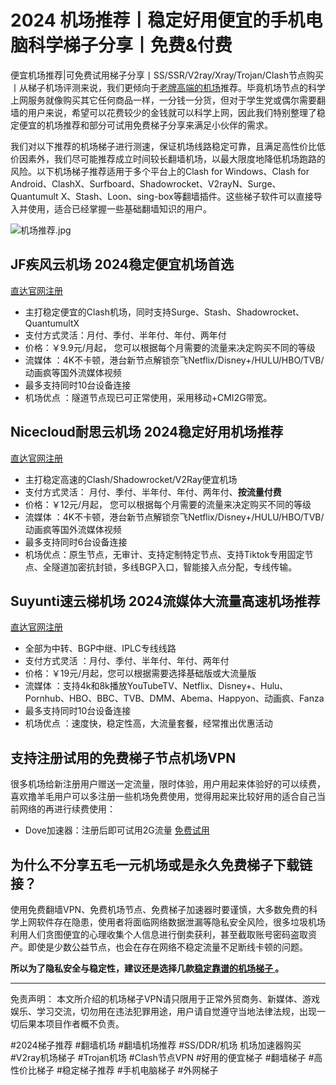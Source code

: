 # 2024 机场推荐丨稳定好用便宜的手机电脑科学梯子分享丨免费&付费
便宜机场推荐|可免费试用梯子分享丨SS/SSR/V2ray/Xray/Trojan/Clash节点购买丨从梯子机场评测来说，我们更倾向于[老牌高端的机场](https://studygolang.com/articles/36474)推荐。毕竟机场节点的科学上网服务就像购买其它任何商品一样，一分钱一分货，但对于学生党或偶尔需要翻墙的用户来说，希望可以花费较少的金钱就可以科学上网，因此我们特别整理了稳定便宜的机场推荐和部分可试用免费梯子分享来满足小伙伴的需求。

我们对以下推荐的机场梯子进行测速，保证机场线路稳定可靠，且满足高性价比低价因素外，我们尽可能推荐成立时间较长翻墙机场，以最大限度地降低机场跑路的风险。以下机场梯子推荐适用于多个平台上的Clash for Windows、Clash for Android、ClashX、Surfboard、Shadowrocket、V2rayN、Surge、Quantumult X、Stash、Loon、sing-box等翻墙插件。这些梯子软件可以直接导入并使用，适合已经掌握一些基础翻墙知识的用户。

![机场推荐.jpg](https://s2.loli.net/2024/01/25/Mh1IDX7cxB3Nrg5.jpg)

## JF疾风云机场 2024稳定便宜机场首选
[直达官网注册](https://go.51tz.cc/jfcloud)

* 主打稳定便宜的Clash机场，同时支持Surge、Stash、Shadowrocket、QuantumultX
* 支付方式灵活：月付、季付、半年付、年付、两年付
* 价格：￥9.9元/月起， 您可以根据每个月需要的流量来决定购买不同的等级
* 流媒体 ：4K不卡顿，港台新节点解锁奈飞Netflix/Disney+/HULU/HBO/TVB/动画疯等国外流媒体视频
* 最多支持同时10台设备连接
* 机场优点 ：隧道节点现已可正常使用，采用移动+CMI2G带宽。

## Nicecloud耐思云机场 2024稳定好用机场推荐
[直达官网注册](https://go.51tz.cc/nicecloud)

* 主打稳定高速的Clash/Shadowrocket/V2Ray便宜机场
* 支付方式灵活： 月付、季付、半年付、年付、两年付、**按流量付费**
* 价格：￥12元/月起， 您可以根据每个月需要的流量来决定购买不同的等级
* 流媒体 ：4K不卡顿，港台新节点解锁奈飞Netflix/Disney+/HULU/HBO/TVB/动画疯等国外流媒体视频
* 最多支持同时6台设备连接
* 机场优点：原生节点，无审计、支持定制特定节点、支持Tiktok专用固定节点、全隧道加密抗封锁，多线BGP入口，智能接入点分配，专线传输。

## Suyunti速云梯机场 2024流媒体大流量高速机场推荐
[直达官网注册](https://go.51tz.cc/sycloud)

* 全部为中转、BGP中继、IPLC专线线路
* 支付方式灵活 ：月付、季付、半年付、年付、两年付
* 价格：￥19元/月起，您可以根据需要选择基础版或大流量版
* 流媒体 ：支持4k和8k播放YouTubeTV、Netflix、Disney+、Hulu、Pornhub、HBO、BBC、TVB、DMM、Abema、Happyon、动画疯、Fanza
* 最多支持同时10台设备连接
* 机场优点 ：速度快，稳定性高，大流量套餐，经常推出优惠活动

## 支持注册试用的免费梯子节点机场VPN
很多机场给新注册用户赠送一定流量，限时体验，用户用起来体验好的可以续费，喜欢撸羊毛用户可以多注册一些机场免费使用，觉得用起来比较好用的适合自己当前网络的再进行续费使用：

* Dove加速器：注册后即可试用2G流量 [免费试用](https://go.51tz.cc/dd)

## 为什么不分享五毛一元机场或是永久免费梯子下载链接？

使用免费翻墙VPN、免费机场节点、免费梯子加速器时要谨慎，大多数免费的科学上网软件存在隐患，使用者将面临网络数据泄漏等隐私安全风险，很多垃圾机场利用人们贪图便宜的心理收集个人信息进行倒卖获利，甚至截取账号密码盗取资产。即使是少数公益节点，也会在存在网络不稳定流量不足断线卡顿的问题。

**所以为了隐私安全与稳定性，建议还是选择几款[稳定靠谱的机场梯子 ](https://reactchina.sxlcdn.com/t/topic/40257)。**

***
免责声明： 本文所介绍的机场梯子VPN请只限用于正常外贸商务、新媒体、游戏娱乐、学习交流，切勿用在违法犯罪用途，用户请自觉遵守当地法律法规，出现一切后果本项目作者概不负责。

#2024梯子推荐 #翻墙机场 #翻墙机场推荐 #SS/DDR/机场 机场加速器购买 #V2ray机场梯子 #Trojan机场 #Clash节点VPN #好用的便宜梯子 #翻墙梯子 #高性价比梯子 #稳定梯子推荐 #手机电脑梯子 #外网梯子

